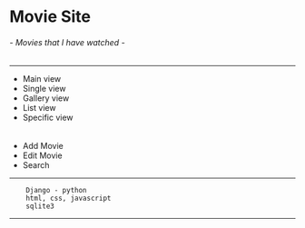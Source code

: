 # Movie Site
###### - Movies that I have watched -
***
+ Main view
+ Single view
+ Gallery view
+ List view
+ Specific view
######
+ Add Movie
+ Edit Movie
+ Search
***
```
    Django - python
    html, css, javascript
    sqlite3
```
***
